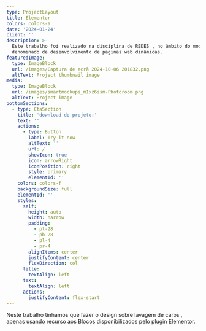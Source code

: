 ```yaml
---
type: ProjectLayout
title: Elementor
colors: colors-a
date: '2024-01-24'
client: ''
description: >-
  Este trabalho foi realizado na disciplina de REDES , no âmbito do modulo 5 ,
  denominado de desenvolvimento de paginas web dinâmicas.
featuredImage:
  type: ImageBlock
  url: /images/Captura de ecrã 2024-10-06 201832.png
  altText: Project thumbnail image
media:
  type: ImageBlock
  url: /images/smartmockups_m1xz6ssm-Photoroom.png
  altText: Project image
bottomSections:
  - type: CtaSection
    title: 'download do projeto:'
    text: ''
    actions:
      - type: Button
        label: Try it now
        altText: ''
        url: /
        showIcon: true
        icon: arrowRight
        iconPosition: right
        style: primary
        elementId: ''
    colors: colors-f
    backgroundSize: full
    elementId: ''
    styles:
      self:
        height: auto
        width: narrow
        padding:
          - pt-28
          - pb-28
          - pl-4
          - pr-4
        alignItems: center
        justifyContent: center
        flexDirection: col
      title:
        textAlign: left
      text:
        textAlign: left
      actions:
        justifyContent: flex-start
---
```

Neste trabalho tínhamos que fazer o design sobre lavagem de caros , apenas  usando recurso aos Blocos disponibilizados pelo plugin Elementor.
